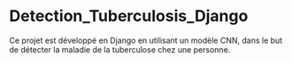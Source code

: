 # Detection_Tuberculosis_Django
Ce projet est développé en Django en utilisant un modèle CNN, dans le but de détecter la maladie de la tuberculose chez une personne.

